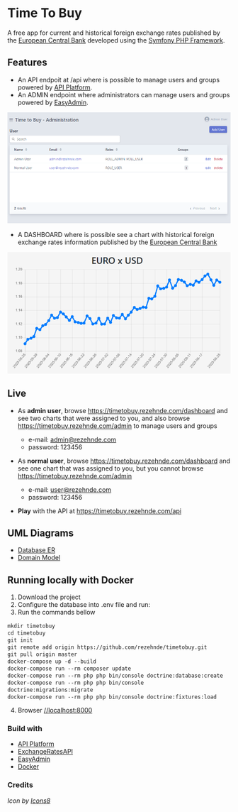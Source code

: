 # Time To Buy
A free app for current and historical foreign exchange rates published by the [European Central Bank](https://exchangeratesapi.io/) developed using the [Symfony PHP Framework](https://symfony.com/doc/current/index.html).

## Features
- An API endpoit at /api where is possible to manage users and groups powered by [API Platform](https://api-platform.com/).
- An ADMIN endpoint where administrators can manage users and groups powered by [EasyAdmin](https://symfony.com/doc/current/bundles/EasyAdminBundle/index.html).

![Admin Screenshot](https://github.com/rezehnde/timetobuy/blob/master/public/images/admin_screenshot.png?raw=true "Admin Screenshot")

- A DASHBOARD where is possible see a chart with historical foreign exchange rates information published by the [European Central Bank](https://exchangeratesapi.io/)

![Dashboard Screenshot](https://github.com/rezehnde/timetobuy/blob/master/public/images/dashboard_screenshot.png?raw=true "Dashboard Screenshot")

## Live
- As **admin user**, browse https://timetobuy.rezehnde.com/dashboard and see two charts that were assigned to you, and also browse https://timetobuy.rezehnde.com/admin to manage users and groups
  - e-mail: admin@rezehnde.com
  - password: 123456
  
- As **normal user**, browse https://timetobuy.rezehnde.com/dashboard and see one chart that was assigned to you, but you cannot browse https://timetobuy.rezehnde.com/admin
  - e-mail: user@rezehnde.com
  - password: 123456
  
- **Play** with the API at https://timetobuy.rezehnde.com/api

## UML Diagrams
- [Database ER](https://app.lucidchart.com/documents/view/fab19c66-dac6-4593-8c3e-db541dd7c595)
- [Domain Model](https://app.lucidchart.com/documents/view/cf232d10-2eb4-46f1-ae75-574167070460)

## Running locally with Docker
1. Download the project
2. Configure the database into .env file and run:
3. Run the commands bellow
```
mkdir timetobuy
cd timetobuy
git init
git remote add origin https://github.com/rezehnde/timetobuy.git
git pull origin master
docker-compose up -d --build
docker-compose run --rm composer update
docker-compose run --rm php php bin/console doctrine:database:create
docker-compose run --rm php php bin/console doctrine:migrations:migrate
docker-compose run --rm php php bin/console doctrine:fixtures:load
```
4. Browser [//localhost:8000](//localhost:8000)

### Build with
- [API Platform](https://api-platform.com/)
- [ExchangeRatesAPI](https://github.com/benmajor/ExchangeRatesAPI)
- [EasyAdmin](https://github.com/EasyCorp/EasyAdminBundle)
- [Docker](https://www.docker.com/)

### Credits
_Icon by [Icons8](https://icons8.com)_

